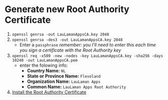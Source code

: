 # Generate new Root Authority Certificate
1. `openssl genrsa -out LauLamanAppsCA.key 2048`
2. `openssl genrsa -des3 -out LauLamanAppsCA.key 2048`
    * Enter a `passphrase` _remember: you I'll need to enter this each time you sign a certificate with the Root Authority key_
3. `openssl req -x509 -new -nodes -key LauLamanAppsCA.key -sha256 -days 10240 -out LauLamanAppsCA.pem`
    * enter the folowing info:
        * **Country Name:** `NL`
        * **State or Province Name:** `Flevoland`
        * **Organization Name:** `LauLaman Apps`
        * **Common Name:** `LauLaman Apps Root Authority`
4. [Install the Root Authority Certificate](./install-root-authority-certificate.md)
    

